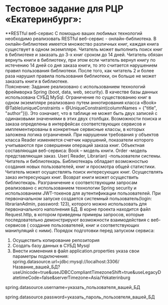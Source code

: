 # Тестовое задание для РЦР «Екатеринбург»:


**RESTful веб-сервис 
С помощью ваших любимых технологий необходимо реализовать RESTful веб-сервис - онлайн-библиотека.
В онлайн-библиотеке имеется множество различных книг, каждая книга существует в одном экземпляре. 
Читатель может выполнить поиск книг в библиотеке и заказать до 3-х книг сроком до 14 дней.
 Читатель обязан вернуть книги в библиотеку, при этом если читатель вернул книгу по истечению 14 дней со дня заказа книги, то это считается нарушением правил пользования библиотеки. После того, как читатель 2 и более раза нарушил правила пользования библиотеки, он больше не может заказать книги в библиотеке.  
Пояснение:
Задание реализовано с использованием технологий фреймворка Spring (boot, data, web, security).
В качестве базы данных использована СУБД MySql.
Ограничение по существованию книг в одном экземпляре реализовано путем аннотирования класса «Book» @Table(uniqueConstraints = @UniqueConstraint(columnNames = {"title", "author"})). Это означает, что в таблице не может быть двух записей с одинаковыми значениями в этих двух столбцах.
Возможности поиска и заказа определены в интерфейсах соответствующих сервисов и имплементированы в конкретные сервисные классы, в которых заложена логика ограничений.
При нарушении требования у объектов класса Reader изменяется счетчик нарушений, показатели которого учитываются при совершении операций заказа книг.
Объектная составляющая веб-сервиса: 
Book – модель книги.
Order -модель представляющая заказ.
User( Reader, Librarian) -пользователи системы. Читатель и библиотекарь.
Библиотекарь обладает возможностью создания новых пользователей, книг и просмотра общей статистики.
Читатель может осуществлять поиск интересующих книг.  Осуществлять заказ интересующих книг.
Возврат книги может осуществить библиотекарь.
Разграничение к соответствующим запросам реализовано с использованием технологии Spring security  и использованием JWT-токенов для аутентификации пользователей.
При первоначальном запуске создается системный пользователь(login: librarianAdmin, password: 123), которого можно использовать для первоначального наполнения БД.
В корне проекта находится файл Request.http, в котором приведены примеры запросов, которые последовательно демонстрируют возможности взаимодействия  с веб-сервисов ( создание пользователей, книг и соответствующих манипуляций с ними).
Порядок подготовки перед запуском сервиса:
1.	Осуществить копирование репозитория
2.	Создать базу данных в СУБД Mysql
3.	Внести изменения в файл application.properties указа свои параметры подключения:
spring.datasource.url=jdbc:mysql://localhost:3306/Название_вашей_БД?useUnicode=true&useJDBCCompliantTimezoneShift=true&useLegacyDatetimeCode=false&serverTimezone=Asia/Yekaterinburg

spring.datasource.username=указать_пользователя_вашей_БД

spring.datasource.password=указать_пароль_пользовтеля_вашей_БД
